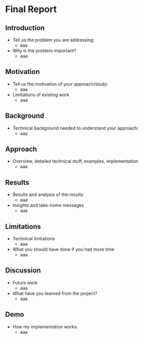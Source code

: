 # Final Report

## Introduction 
* Tell us the problem you are addressing:
	* aaa
* Why is the problem important?
	* aaa
## Motivation 
* Tell us the motivation of your approach/study:
	* aaa
* Limitations of existing work
	* aaa
## Background  
* Technical background needed to understand your approach:
	* aaa
## Approach 
* Overview, detailed technical stuff, examples, implementation
	* aaa
## Results
* Results and analysis of the results
	* aaa
* Insights and take-home messages
	* aaa
## Limitations 
* Technical limitations 
	* aaa
* What you should have done if you had more time
	* aaa
## Discussion 
* Future work
	* aaa
* What have you learned from the project?
	* aaa
## Demo 
* How my implementation works:
	* aaa

